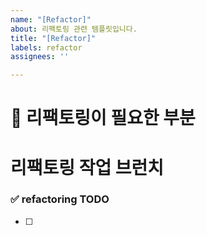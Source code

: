 ```yaml
---
name: "[Refactor]"
about: 리팩토링 관련 템플릿입니다.
title: "[Refactor]"
labels: refactor
assignees: ''

---
```


# 🔨 리팩토링이 필요한 부분 

# 리팩토링 작업 브런치
<!-- refactor/이슈번호-->

### ✅ refactoring TODO
- [ ]
